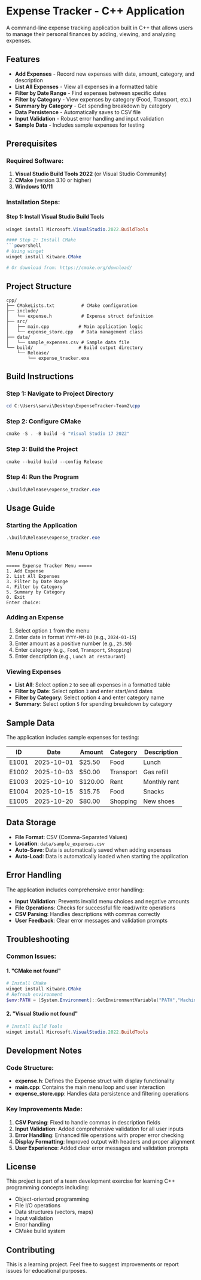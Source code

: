 # Expense Tracker - C++ Application

A command-line expense tracking application built in C++ that allows users to manage their personal finances by adding, viewing, and analyzing expenses.

## Features

-  **Add Expenses** - Record new expenses with date, amount, category, and description
-  **List All Expenses** - View all expenses in a formatted table
-  **Filter by Date Range** - Find expenses between specific dates
-  **Filter by Category** - View expenses by category (Food, Transport, etc.)
-  **Summary by Category** - Get spending breakdown by category
-  **Data Persistence** - Automatically saves to CSV file
-  **Input Validation** - Robust error handling and input validation
-  **Sample Data** - Includes sample expenses for testing

## Prerequisites

### Required Software:
1. **Visual Studio Build Tools 2022** (or Visual Studio Community)
2. **CMake** (version 3.10 or higher)
3. **Windows 10/11**

### Installation Steps:

#### Step 1: Install Visual Studio Build Tools
```powershell
winget install Microsoft.VisualStudio.2022.BuildTools

#### Step 2: Install CMake
```powershell
# Using winget
winget install Kitware.CMake

# Or download from: https://cmake.org/download/
```

## Project Structure

```
cpp/
├── CMakeLists.txt          # CMake configuration
├── include/
│   └── expense.h           # Expense struct definition
├── src/
│   ├── main.cpp           # Main application logic
│   └── expense_store.cpp   # Data management class
├── data/
│   └── sample_expenses.csv # Sample data file
└── build/                 # Build output directory
    └── Release/
        └── expense_tracker.exe
```

## Build Instructions

### Step 1: Navigate to Project Directory
```powershell
cd C:\Users\sarvi\Desktop\ExpenseTracker-Team2\cpp
```

### Step 2: Configure CMake
```powershell
cmake -S . -B build -G "Visual Studio 17 2022"
```

### Step 3: Build the Project
```powershell
cmake --build build --config Release
```

### Step 4: Run the Program
```powershell
.\build\Release\expense_tracker.exe
```

## Usage Guide

### Starting the Application
```powershell
.\build\Release\expense_tracker.exe
```

### Menu Options
```
===== Expense Tracker Menu =====
1. Add Expense
2. List All Expenses
3. Filter by Date Range
4. Filter by Category
5. Summary by Category
0. Exit
Enter choice:
```

### Adding an Expense
1. Select option `1` from the menu
2. Enter date in format `YYYY-MM-DD` (e.g., `2024-01-15`)
3. Enter amount as a positive number (e.g., `25.50`)
4. Enter category (e.g., `Food`, `Transport`, `Shopping`)
5. Enter description (e.g., `Lunch at restaurant`)

### Viewing Expenses
- **List All**: Select option `2` to see all expenses in a formatted table
- **Filter by Date**: Select option `3` and enter start/end dates
- **Filter by Category**: Select option `4` and enter category name
- **Summary**: Select option `5` for spending breakdown by category

## Sample Data

The application includes sample expenses for testing:

| ID    | Date       | Amount | Category  | Description    |
|-------|------------|--------|-----------|----------------|
| E1001 | 2025-10-01 | $25.50 | Food      | Lunch          |
| E1002 | 2025-10-03 | $50.00 | Transport | Gas refill     |
| E1003 | 2025-10-10 | $120.00| Rent      | Monthly rent   |
| E1004 | 2025-10-15 | $15.75 | Food      | Snacks         |
| E1005 | 2025-10-20 | $80.00 | Shopping  | New shoes      |

## Data Storage

- **File Format**: CSV (Comma-Separated Values)
- **Location**: `data/sample_expenses.csv`
- **Auto-Save**: Data is automatically saved when adding expenses
- **Auto-Load**: Data is automatically loaded when starting the application

## Error Handling

The application includes comprehensive error handling:

- **Input Validation**: Prevents invalid menu choices and negative amounts
- **File Operations**: Checks for successful file read/write operations
- **CSV Parsing**: Handles descriptions with commas correctly
- **User Feedback**: Clear error messages and validation prompts

## Troubleshooting

### Common Issues:

#### 1. "CMake not found"
```powershell
# Install CMake
winget install Kitware.CMake
# Refresh environment
$env:PATH = [System.Environment]::GetEnvironmentVariable("PATH","Machine") + ";" + [System.Environment]::GetEnvironmentVariable("PATH","User")
```

#### 2. "Visual Studio not found"
```powershell
# Install Build Tools
winget install Microsoft.VisualStudio.2022.BuildTools
```

## Development Notes

### Code Structure:
- **expense.h**: Defines the Expense struct with display functionality
- **main.cpp**: Contains the main menu loop and user interaction
- **expense_store.cpp**: Handles data persistence and filtering operations

### Key Improvements Made:
1. **CSV Parsing**: Fixed to handle commas in description fields
2. **Input Validation**: Added comprehensive validation for all user inputs
3. **Error Handling**: Enhanced file operations with proper error checking
4. **Display Formatting**: Improved output with headers and proper alignment
5. **User Experience**: Added clear error messages and validation prompts

## License

This project is part of a team development exercise for learning C++ programming concepts including:
- Object-oriented programming
- File I/O operations
- Data structures (vectors, maps)
- Input validation
- Error handling
- CMake build system

## Contributing

This is a learning project. Feel free to suggest improvements or report issues for educational purposes.
